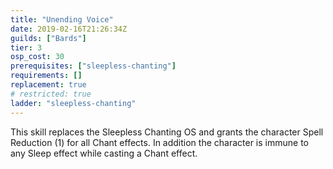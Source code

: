 ```yaml
---
title: "Unending Voice"
date: 2019-02-16T21:26:34Z
guilds: ["Bards"]
tier: 3
osp_cost: 30
prerequisites: ["sleepless-chanting"]
requirements: []
replacement: true
# restricted: true
ladder: "sleepless-chanting"
---
```

This skill replaces the Sleepless Chanting OS and grants the character Spell Reduction (1) for all Chant effects. In addition the character is immune to any Sleep effect while casting a Chant effect.